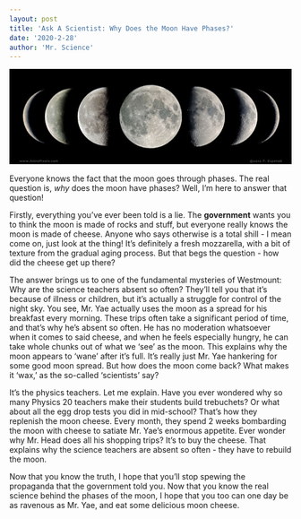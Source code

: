 ```yaml
---
layout: post
title: 'Ask A Scientist: Why Does the Moon Have Phases?'
date: '2020-2-28'
author: 'Mr. Science'
---
```


![](/assets/assets-unnamed.jpg)

Everyone knows the fact that the moon goes through phases. The real question is, _why_ does the moon have phases? Well, I’m here to answer that question!

Firstly, everything you’ve ever been told is a lie. The **government** wants you to think the moon is made of rocks and stuff, but everyone really knows the moon is made of cheese. Anyone who says otherwise is a total shill - I mean come on, just look at the thing! It’s definitely a fresh mozzarella, with a bit of texture from the gradual aging process. But that begs the question - how did the cheese get up there?

The answer brings us to one of the fundamental mysteries of Westmount: Why are the science teachers absent so often? They’ll tell you that it’s because of illness or children, but it’s actually a struggle for control of the night sky. You see, Mr. Yae actually uses the moon as a spread for his breakfast every morning. These trips often take a significant period of time, and that’s why he’s absent so often. He has no moderation whatsoever when it comes to said cheese, and when he feels especially hungry, he can take whole chunks out of what we ‘see’ as the moon. This explains why the moon appears to ‘wane’ after it’s full. It’s really just Mr. Yae hankering for some good moon spread. But how does the moon come back? What makes it ‘wax,’ as the so-called ‘scientists’ say?

It’s the physics teachers. Let me explain. Have you ever wondered why so many Physics 20 teachers make their students build trebuchets? Or what about all the egg drop tests you did in mid-school? That’s how they replenish the moon cheese. Every month, they spend 2 weeks bombarding the moon with cheese to satiate Mr. Yae’s enormous appetite. Ever wonder why Mr. Head does all his shopping trips? It’s to buy the cheese. That explains why the science teachers are absent so often - they have to rebuild the moon.

Now that you know the truth, I hope that you’ll stop spewing the propaganda that the government told you. Now that you know the real science behind the phases of the moon, I hope that you too can one day be as ravenous as Mr. Yae, and eat some delicious moon cheese. 
